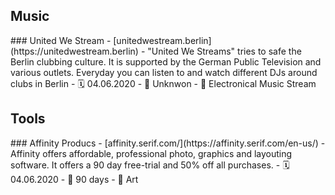 ## Music

<div class="item" markdown="1">
### United We Stream
- [unitedwestream.berlin](https://unitedwestream.berlin)
- "United We Streams" tries to safe the Berlin clubbing culture. It is supported by the German Public Television and various outlets. Everyday you can listen to and watch different DJs around clubs in Berlin
- 🗓 04.06.2020
- 🏁 Unknwon
- 📂 Electronical Music Stream
</div>

## Tools

<div class="item" markdown="1">
### Affinity Producs
- [affinity.serif.com/](https://affinity.serif.com/en-us/)
- Affinity offers affordable, professional photo, graphics and layouting software. It offers a 90 day free-trial and 50% off all purchases.
- 🗓 04.06.2020
- 🏁 90 days
- 📂 Art
</div>
